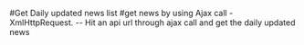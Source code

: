 #Get Daily updated news list 
#get news by using Ajax call  - XmlHttpRequest.
 -- Hit an api url through ajax call and get the daily updated news
